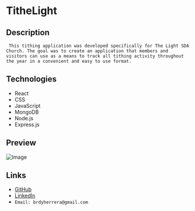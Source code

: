 # TitheLight 

## Description
``` This tithing application was developed specifically for The Light SDA Church. The goal was to create an application that members and visitors can use as a means to track all tithing activity throughout the year in a convenient and easy to use format.```

## Technologies
* React
* CSS
* JavaScript
* MongoDB
* Node.js
* Express.js

## Preview

![Image](./assets/titheimg.JPG)

## Links

* [GitHub](https://github.com/brdyherr/tithelight)
* [LinkedIn](https://www.linkedin.com/in/braudy-herrera-5855261a/)
* ```Email: brdyherrera@gmail.com```
